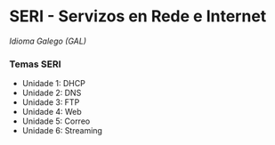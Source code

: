 # SERI - Servizos en Rede e Internet

*Idioma Galego (GAL)*

### Temas SERI

- Unidade 1: DHCP
- Unidade 2: DNS
- Unidade 3: FTP
- Unidade 4: Web
- Unidade 5: Correo
- Unidade 6: Streaming
